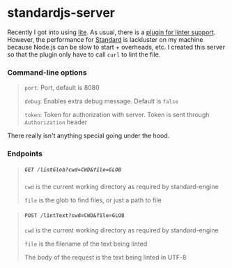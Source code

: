 # standardjs-server

Recently I got into using [lite](https://github.com/rxi/lite). As usual, there is a [plugin for linter support](https://github.com/drmargarido/linters).
However, the performance for [Standard](https://standardjs.com) is lackluster on my machine because Node.js can be slow to start + overheads, etc.
I created this server so that the plugin only have to call `curl` to lint the file.


### Command-line options
> `port`: Port, default is 8080
>
> `debug`: Enables extra debug message. Default is `false`
>
> `token`: Token for authorization with server. Token is sent through `Authorization` header

There really isn't anything special going under the hood.

### Endpoints
> ##### `GET /lintGlob?cwd=CWD&file=GLOB`
>
> `cwd` is the current working directory as required by standard-engine
>
> `file` is the glob to find files, or just a path to file

> #### `POST /lintText?cwd=CWD&file=GLOB`
>
> `cwd` is the current working directory as required by standard-engine
>
> `file` is the filename of the text being linted
>
> The body of the request is the text being linted in UTF-8
